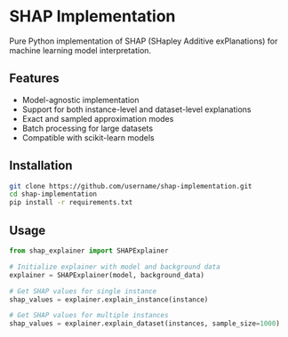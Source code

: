# SHAP Implementation

Pure Python implementation of SHAP (SHapley Additive exPlanations) for machine learning model interpretation.

## Features

- Model-agnostic implementation
- Support for both instance-level and dataset-level explanations 
- Exact and sampled approximation modes
- Batch processing for large datasets
- Compatible with scikit-learn models

## Installation

```bash
git clone https://github.com/username/shap-implementation.git
cd shap-implementation
pip install -r requirements.txt
```

## Usage

```python
from shap_explainer import SHAPExplainer

# Initialize explainer with model and background data
explainer = SHAPExplainer(model, background_data)

# Get SHAP values for single instance
shap_values = explainer.explain_instance(instance)

# Get SHAP values for multiple instances
shap_values = explainer.explain_dataset(instances, sample_size=1000)
```
